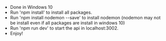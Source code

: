 - Done in Windows 10 
- Run 'npm install' to install all packages.
- Run 'npm install nodemon --save' to install nodemon (nodemon may not be install even if all packages are install in windows 10)
- Run 'npm run dev' to start the api in localhost:3002.
- Enjoy!
